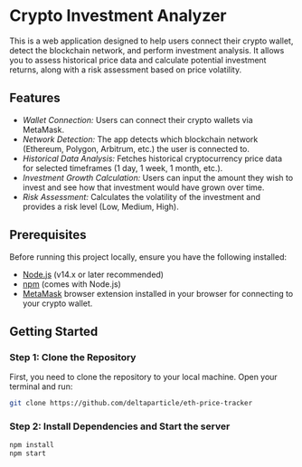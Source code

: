 # Crypto Investment Analyzer

This is a web application designed to help users connect their crypto wallet, detect the blockchain network, and perform investment analysis. It allows you to assess historical price data and calculate potential investment returns, along with a risk assessment based on price volatility.

## Features

- *Wallet Connection:* Users can connect their crypto wallets via MetaMask.
- *Network Detection:* The app detects which blockchain network (Ethereum, Polygon, Arbitrum, etc.) the user is connected to.
- *Historical Data Analysis:* Fetches historical cryptocurrency price data for selected timeframes (1 day, 1 week, 1 month, etc.).
- *Investment Growth Calculation:* Users can input the amount they wish to invest and see how that investment would have grown over time.
- *Risk Assessment:* Calculates the volatility of the investment and provides a risk level (Low, Medium, High).

## Prerequisites

Before running this project locally, ensure you have the following installed:

- [Node.js](https://nodejs.org/) (v14.x or later recommended)
- [npm](https://www.npmjs.com/) (comes with Node.js)
- [MetaMask](https://metamask.io/) browser extension installed in your browser for connecting to your crypto wallet.

## Getting Started

### Step 1: Clone the Repository

First, you need to clone the repository to your local machine. Open your terminal and run:

```bash
git clone https://github.com/deltaparticle/eth-price-tracker
```

### Step 2: Install Dependencies and Start the server
```bash
npm install
npm start
```
